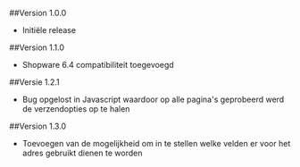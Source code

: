 ##Version 1.0.0
- Initiële release

##Version 1.1.0
- Shopware 6.4 compatibiliteit toegevoegd

##Versie 1.2.1
- Bug opgelost in Javascript waardoor op alle pagina's geprobeerd werd de verzendopties op te halen

##Version 1.3.0
- Toevoegen van de mogelijkheid om in te stellen welke velden er voor het adres gebruikt dienen te worden
